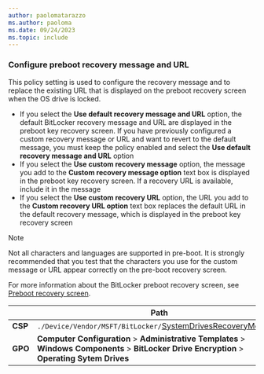 ```yaml
---
author: paolomatarazzo
ms.author: paoloma
ms.date: 09/24/2023
ms.topic: include
---
```


### Configure preboot recovery message and URL

This policy setting is used to configure the recovery message and to replace the existing URL that is displayed on the preboot recovery screen when the OS drive is locked.

- If you select the **Use default recovery message and URL** option, the default BitLocker recovery message and URL are displayed in the preboot key recovery screen. If you have previously configured a custom recovery message or URL and want to revert to the default message, you must keep the policy enabled and select the **Use default recovery message and URL** option
- If you select the **Use custom recovery message** option, the message you add to the **Custom recovery message option** text box is displayed in the preboot key recovery screen. If a recovery URL is available, include it in the message
- If you select the **Use custom recovery URL** option, the URL you add to the **Custom recovery URL option** text box replaces the default URL in the default recovery message, which is displayed in the preboot key recovery screen

> [!NOTE]
> Not all characters and languages are supported in pre-boot. It is strongly recommended that you test that the characters you use for the custom message or URL appear correctly on the pre-boot recovery screen.

For more information about the BitLocker preboot recovery screen, see [Preboot recovery screen](/windows/security/operating-system-security/data-protection/bitlocker/preboot-recovery-screen).

|  | Path |
|--|--|
| **CSP** | `./Device/Vendor/MSFT/BitLocker/`[SystemDrivesRecoveryMessage](/windows/client-management/mdm/bitlocker-csp#systemdrivesrecoverymessage) |
| **GPO** | **Computer Configuration** > **Administrative Templates** > **Windows Components** > **BitLocker Drive Encryption** > **Operating Sytem Drives** |
